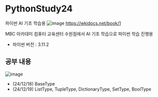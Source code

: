 # PythonStudy24
파이썬 AI 기초 학습용
![image](https://github.com/user-attachments/assets/18a29183-16d6-4490-a853-42d7d0ab9ccd)
  https://wkidocs.net/book/1
  
MBC 아카데미 컴퓨터 교육센터 수원점에서 AI 기초 학습으로 파이썬 학습 진행용

- 파이썬 버전 : 3.11.2

## 공부 내용

![image](https://github.com/user-attachments/assets/11c14d01-59f5-4cf7-864a-796ddf89242e)
- (24/12/18) BaseType
- (24/12/19) ListType, TupleType, DictionaryType, SetType, BoolType

